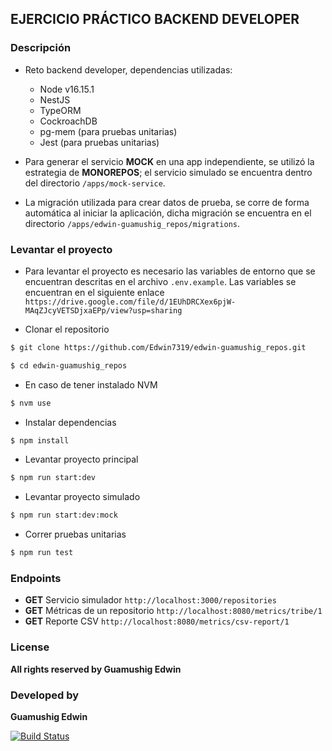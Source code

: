## EJERCICIO PRÁCTICO BACKEND DEVELOPER

### Descripción
* Reto backend developer, dependencias utilizadas: 
   * Node v16.15.1
   * NestJS
   * TypeORM
   * CockroachDB
   * pg-mem (para pruebas unitarias)
   * Jest (para pruebas unitarias)
  

* Para generar el servicio **MOCK** en una app independiente, se utilizó la estrategia de **MONOREPOS**; el servicio simulado se encuentra dentro del directorio `/apps/mock-service`.


* La migración utilizada para crear datos de prueba, se corre de forma automática al iniciar la aplicación, dicha migración se encuentra en el directorio `/apps/edwin-guamushig_repos/migrations`.


### Levantar el proyecto
* Para levantar el proyecto es necesario las variables de entorno que se encuentran descritas en el archivo `.env.example`. Las variables se encuentran en el siguiente enlace `https://drive.google.com/file/d/1EUhDRCXex6pjW-MAqZJcyVETSDjxaEPp/view?usp=sharing`


* Clonar el repositorio
```bash
$ git clone https://github.com/Edwin7319/edwin-guamushig_repos.git
``` 
```bash
$ cd edwin-guamushig_repos
```
* En caso de tener instalado NVM
```bash
$ nvm use
``` 

* Instalar dependencias
```bash
$ npm install
```

* Levantar proyecto principal
```bash 
$ npm run start:dev
```

* Levantar proyecto simulado
```bash
$ npm run start:dev:mock
```

* Correr pruebas unitarias
```bash
$ npm run test
```

### Endpoints

* **GET** Servicio simulador `http://localhost:3000/repositories`
* **GET** Métricas de un repositorio `http://localhost:8080/metrics/tribe/1`
* **GET** Reporte CSV `http://localhost:8080/metrics/csv-report/1`



### License

**All rights reserved by Guamushig Edwin**

### Developed by
**Guamushig Edwin**



[![Build Status](https://icons.iconarchive.com/icons/papirus-team/papirus-apps/128/github-icon.png)](https://github.com/RLazamh)
